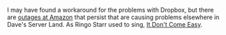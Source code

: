 I may have found a workaround for the problems with Dropbox, but there are <a href="https://twitter.com/davewiner/status/1186980696667103234">outages at Amazon</a> that persist that are causing problems elsewhere in Dave's Server Land. As Ringo Starr used to sing, <a href="https://www.youtube.com/watch?v=bvEexTomE1I">It Don't Come Easy</a>. 
